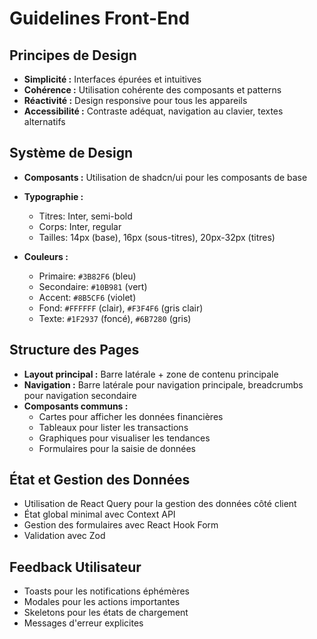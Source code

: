 # Guidelines Front-End

## Principes de Design

- **Simplicité :** Interfaces épurées et intuitives
- **Cohérence :** Utilisation cohérente des composants et patterns
- **Réactivité :** Design responsive pour tous les appareils
- **Accessibilité :** Contraste adéquat, navigation au clavier, textes alternatifs


## Système de Design

- **Composants :** Utilisation de shadcn/ui pour les composants de base
- **Typographie :**
  - Titres: Inter, semi-bold
  - Corps: Inter, regular
  - Tailles: 14px (base), 16px (sous-titres), 20px-32px (titres)

- **Couleurs :**
  - Primaire: `#3B82F6` (bleu)
  - Secondaire: `#10B981` (vert)
  - Accent: `#8B5CF6` (violet)
  - Fond: `#FFFFFF` (clair), `#F3F4F6` (gris clair)
  - Texte: `#1F2937` (foncé), `#6B7280` (gris)


## Structure des Pages

- **Layout principal :** Barre latérale + zone de contenu principale
- **Navigation :** Barre latérale pour navigation principale, breadcrumbs pour navigation secondaire
- **Composants communs :**
  - Cartes pour afficher les données financières
  - Tableaux pour lister les transactions
  - Graphiques pour visualiser les tendances
  - Formulaires pour la saisie de données


## État et Gestion des Données

- Utilisation de React Query pour la gestion des données côté client
- État global minimal avec Context API
- Gestion des formulaires avec React Hook Form
- Validation avec Zod


## Feedback Utilisateur

- Toasts pour les notifications éphémères
- Modales pour les actions importantes
- Skeletons pour les états de chargement
- Messages d'erreur explicites 